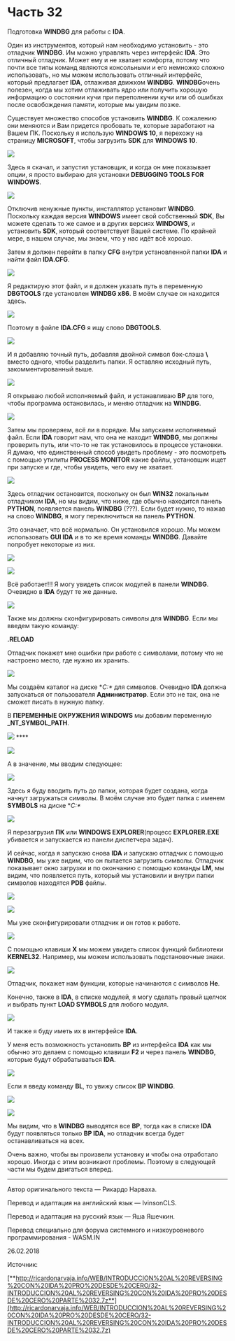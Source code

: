 # Часть 32

Подготовка **WINDBG** для работы с **IDA**.

Один из инструментов, который нам необходимо установить - это отладчик **WINDBG**. Им можно управлять через интерфейс **IDA**. Это отличный отладчик. Может ему и не хватает комфорта, потому что почти все типы команд являются консольными и его немножко сложно использовать, но мы можем использовать отличный интерфейс, который предлагает **IDA**, отлаживая движком **WINDBG**. **WINDBG**очень полезен, когда мы хотим отлаживать ядро или получить хорошую информацию о состоянии кучи при переполнении кучи или об ошибках после освобождения памяти, которые мы увидим позже.

Существует множество способов установить **WINDBG**. К сожалению они меняются и Вам придется пробовать те, которые заработают на Вашем ПК. Поскольку я использую **WINDOWS 10**, я перехожу на страницу **MICROSOFT**, чтобы загрузить **SDK** для **WINDOWS 10**.

![](.gitbook/assets/32/01.png)

Здесь я скачал, и запустил установщик, и когда он мне показывает опции, я просто выбираю для установки **DEBUGGING TOOLS FOR WINDOWS**.

![](.gitbook/assets/32/02.png)

Отключив ненужные пункты, инсталлятор установит **WINDBG**. Поскольку каждая версия **WINDOWS** имеет свой собственный **SDK**, Вы можете сделать то же самое и в других версиях **WINDOWS**, и установить **SDK**, который соответствует Вашей системе. По крайней мере, в нашем случае, мы знаем, что у нас идёт всё хорошо.

Затем я должен перейти в папку **CFG** внутри установленной папки **IDA** и найти файл **IDA.CFG**.

![](.gitbook/assets/32/03.png)

Я редактирую этот файл, и я должен указать путь в переменную **DBGTOOLS** где установлен **WINDBG x86**. В моём случае он находится здесь.

![](.gitbook/assets/32/04.png)

Поэтому в файле **IDA.CFG** я ищу слово **DBGTOOLS**.

![](.gitbook/assets/32/05.png)

И я добавляю точный путь, добавляя двойной символ бэк-слэша **\\** вместо одного, чтобы разделить папки. Я оставляю исходный путь, закомментированный выше.

![](.gitbook/assets/32/06.png)

Я открываю любой исполняемый файл, и устанавливаю **BP** для того, чтобы программа остановилась, и меняю отладчик на **WINDBG**.

![](.gitbook/assets/32/07.png)

Затем мы проверяем, всё ли в порядке. Мы запускаем исполняемый файл. Если **IDA** говорит нам, что она не находит **WINDBG**, мы должны проверить путь, или что-то не так установилось в процессе установки. Я думаю, что единственный способ увидеть проблему - это посмотреть с помощью утилиты **PROCESS MONITOR** какие файлы, установщик ищет при запуске и где, чтобы увидеть, чего ему не хватает.

![](.gitbook/assets/32/08.png)

Здесь отладчик остановится, поскольку он был **WIN32** локальным отладчиком **IDA**, но мы видим, что ниже, где обычно находится панель **PYTHON**, появляется панель **WINDBG** \(???\). Если будет нужно, то нажав на слово **WINDBG**, я могу переключиться на панель **PYTHON**.

Это означает, что всё нормально. Он установился хорошо. Мы можем использовать **GUI IDA** и в то же время команды **WINDBG**. Давайте попробует некоторые из них.

![](.gitbook/assets/32/09.png)

![](.gitbook/assets/32/10.png)

Всё работает!!! Я могу увидеть список модулей в панели **WINDBG**. Очевидно в **IDA** будут те же данные.

![](.gitbook/assets/32/11.png)

Также мы должны сконфигурировать символы для **WINDBG**. Если мы введем такую команду:

**.RELOAD**

Отладчик покажет мне ошибки при работе с символами, потому что не настроено место, где нужно их хранить.

![](.gitbook/assets/32/12.png)

Мы создаём каталог на диске **C:\** для символов. Очевидно **IDA** должна запускаться от пользователя **Администратор**. Если это не так, она не сможет писать в нужную папку.

В **ПЕРЕМЕННЫЕ ОКРУЖЕНИЯ WINDOWS** мы добавим переменную **\_NT\_SYMBOL\_PATH**.

![](.gitbook/assets/32/13.png) ****

![](.gitbook/assets/32/14.png)

А в значение, мы вводим следующее:

![](.gitbook/assets/32/15.png)

Здесь я буду вводить путь до папки, которая будет создана, когда начнут загружаться символы. В моём случае это будет папка с именем **SYMBOLS** на диске **C:\**

![](.gitbook/assets/32/16.png)

Я перезагрузил **ПК** или **WINDOWS EXPLORER**\(процесс **EXPLORER.EXE** убивается и запускается из панели диспетчера задач\).

И сейчас, когда я запускаю снова **IDA** и запускаю отладчик с помощью **WINDBG**, мы уже видим, что он пытается загрузить символы. Отладчик показывает окно загрузки и по окончанию с помощью команды **LM**, мы видим, что появляется путь, который мы установили и внутри папки символов находятся **PDB** файлы.

![](.gitbook/assets/32/17.png)

![](.gitbook/assets/32/18.png)

Мы уже сконфигурировали отладчик и он готов к работе.

![](.gitbook/assets/32/19.png)

С помощью клавиши **X** мы можем увидеть список функций библиотеки **KERNEL32**. Например, мы можем использовать подстановочные знаки.

![](.gitbook/assets/32/20.png)

Отладчик, покажет нам функции, которые начинаются с символов **He**.

Конечно, также в **IDA**, в списке модулей, я могу сделать правый щелчок и выбрать пункт **LOAD SYMBOLS** для любого модуля.

![](.gitbook/assets/32/21.png)

И также я буду иметь их в интерфейсе **IDA**.

У меня есть возможность установить **BP** из интерфейса **IDA** как мы обычно это делаем с помощью клавиши **F2** и через панель **WINDBG**, которые будут обрабатываться **IDA**.

![](.gitbook/assets/32/22.png)

Если я введу команду **BL**, то увижу список **BP WINDBG**.

![](.gitbook/assets/32/23.png)

![](.gitbook/assets/32/24.png)

Мы видим, что в **WINDBG** выводятся все **BP**, тогда как в списке **IDA** будут появляться только **BP IDA**, но отладчик всегда будет останавливаться на всех.

Очень важно, чтобы вы произвели установку и чтобы она отработало хорошо. Иногда с этим возникают проблемы. Поэтому в следующей части мы будем двигаться вперед.

* * *

Автор оригинального текста — Рикардо Нарваха.

Перевод и адаптация на английский  язык — IvinsonCLS.

Перевод и адаптация на русский язык — Яша Яшечкин.

Перевод специально для форума системного и низкоуровневого программирования - WASM.IN

26.02.2018

Источник:

[**http://ricardonarvaja.info/WEB/INTRODUCCION%20AL%20REVERSING%20CON%20IDA%20PRO%20DESDE%20CERO/32-INTRODUCCION%20AL%20REVERSING%20CON%20IDA%20PRO%20DESDE%20CERO%20PARTE%2032.7z**](http://ricardonarvaja.info/WEB/INTRODUCCION%20AL%20REVERSING%20CON%20IDA%20PRO%20DESDE%20CERO/32-INTRODUCCION%20AL%20REVERSING%20CON%20IDA%20PRO%20DESDE%20CERO%20PARTE%2032.7z)
